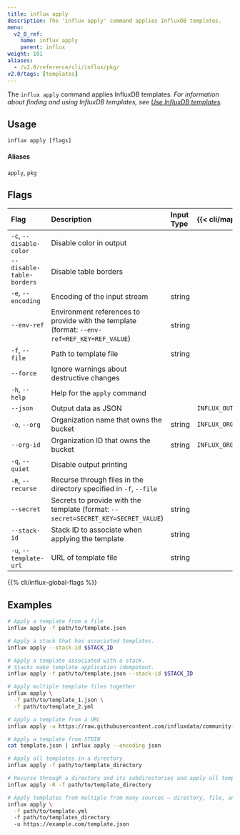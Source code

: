 ```yaml
---
title: influx apply
description: The 'influx apply' command applies InfluxDB templates.
menu:
  v2_0_ref:
    name: influx apply
    parent: influx
weight: 101
aliases:
  - /v2.0/reference/cli/influx/pkg/
v2.0/tags: [templates]
---
```


The `influx apply` command applies InfluxDB templates.
_For information about finding and using InfluxDB templates, see
[Use InfluxDB templates](/v2.0/influxdb-templates/use/)._

## Usage
```
influx apply [flags]
```

#### Aliases
`apply`, `pkg`

## Flags
| Flag                      | Description                                                                                 | Input Type | {{< cli/mapped >}}   |
|:----                      |:-----------------------------                                                               |:---------- |:------------------   |
| `-c`, `--disable-color`   | Disable color in output                                                                     |            |                      |
| `--disable-table-borders` | Disable table borders                                                                       |            |                      |
| `-e`, `--encoding`        | Encoding of the input stream                                                                | string     |                      |
| `--env-ref`               | Environment references to provide with the template (format: `--env-ref=REF_KEY=REF_VALUE`) | string     |                      |
| `-f`, `--file`            | Path to template file                                                                       | string     |                      |
| `--force`                 | Ignore warnings about destructive changes                                                   |            |                      |
| `-h`, `--help`            | Help for the `apply` command                                                                |            |                      |
| `--json`                  | Output data as JSON                                                                         |            | `INFLUX_OUTPUT_JSON` |
| `-o`, `--org`             | Organization name that owns the bucket                                                      | string     | `INFLUX_ORG`         |
| `--org-id`                | Organization ID that owns the bucket                                                        | string     | `INFLUX_ORG_ID`      |
| `-q`, `--quiet`           | Disable output printing                                                                     |            |                      |
| `-R`, `--recurse`         | Recurse through files in the directory specified in `-f`, `--file`                          |            |                      |
| `--secret`                | Secrets to provide with the template (format: `--secret=SECRET_KEY=SECRET_VALUE`)           | string     |                      |
| `--stack-id`              | Stack ID to associate when applying the template                                            | string     |                      |
| `-u`, `--template-url`    | URL of template file                                                                        | string     |                      |

{{% cli/influx-global-flags %}}

## Examples
```sh
# Apply a template from a file
influx apply -f path/to/template.json

# Apply a stack that has associated templates.
influx apply --stack-id $STACK_ID

# Apply a template associated with a stack.
# Stacks make template application idempotent.
influx apply -f path/to/template.json --stack-id $STACK_ID

# Apply multiple template files together
influx apply \
  -f path/to/template_1.json \
  -f path/to/template_2.yml

# Apply a template from a URL
influx apply -u https://raw.githubusercontent.com/influxdata/community-templates/master/docker/docker.yml

# Apply a template from STDIN
cat template.json | influx apply --encoding json

# Apply all templates in a directory
influx apply -f path/to/template_directory

# Recurse through a directory and its subdirectories and apply all templates
influx apply -R -f path/to/template_directory

# Apply templates from multiple from many sources – directory, file, and URL
influx apply \
  -f path/to/template.yml
  -f path/to/templates_directory
  -u https://example.com/template.json
```
